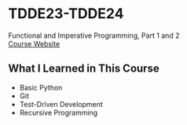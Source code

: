 # TDDE23-TDDE24
Functional and Imperative Programming, Part 1 and 2  
[Course Website](https://www.ida.liu.se/~TDDE24/)

## What I Learned in This Course
- Basic Python
- Git
- Test-Driven Development
- Recursive Programming
